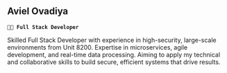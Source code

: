 ## Aviel Ovadiya

**`👨‍💻 Full Stack Developer`**

Skilled Full Stack Developer with experience in high-security, large-scale environments from Unit 8200.
Expertise in microservices, agile development, and real-time data processing. Aiming to apply my technical and
collaborative skills to build secure, efficient systems that drive results.


<!--
**AvielO/AvielO** is a ✨ _special_ ✨ repository because its `README.md` (this file) appears on your GitHub profile.

Here are some ideas to get you started:

- 🔭 I’m currently working on ...
- 🌱 I’m currently learning ...
- 👯 I’m looking to collaborate on ...
- 🤔 I’m looking for help with ...
- 💬 Ask me about ...
- 📫 How to reach me: ...
- 😄 Pronouns: ...
- ⚡ Fun fact: ...
-->
